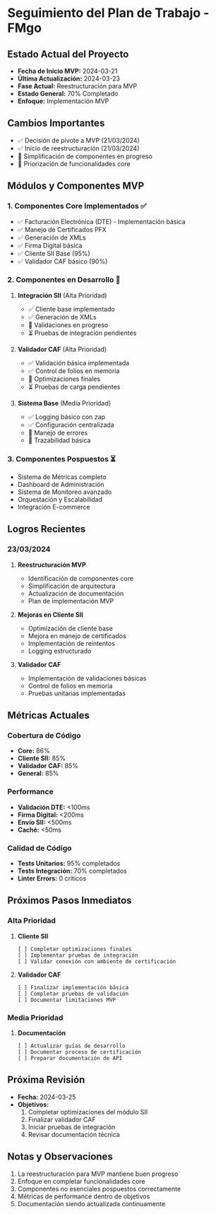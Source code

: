 # Seguimiento del Plan de Trabajo - FMgo

## Estado Actual del Proyecto
- **Fecha de Inicio MVP:** 2024-03-21
- **Última Actualización:** 2024-03-23
- **Fase Actual:** Reestructuración para MVP
- **Estado General:** 70% Completado
- **Enfoque:** Implementación MVP

## Cambios Importantes
- ✅ Decisión de pivote a MVP (21/03/2024)
- ✅ Inicio de reestructuración (21/03/2024)
- 🔄 Simplificación de componentes en progreso
- 🔄 Priorización de funcionalidades core

## Módulos y Componentes MVP

### 1. Componentes Core Implementados ✅
- ✅ Facturación Electrónica (DTE) - Implementación básica
- ✅ Manejo de Certificados PFX
- ✅ Generación de XMLs
- ✅ Firma Digital básica
- ✅ Cliente SII Base (95%)
- ✅ Validador CAF básico (90%)

### 2. Componentes en Desarrollo 🔄
1. **Integración SII** (Alta Prioridad)
   - ✅ Cliente base implementado
   - ✅ Generación de XMLs
   - 🔄 Validaciones en progreso
   - ⏳ Pruebas de integración pendientes

2. **Validador CAF** (Alta Prioridad)
   - ✅ Validación básica implementada
   - ✅ Control de folios en memoria
   - 🔄 Optimizaciones finales
   - ⏳ Pruebas de carga pendientes

3. **Sistema Base** (Media Prioridad)
   - ✅ Logging básico con zap
   - ✅ Configuración centralizada
   - 🔄 Manejo de errores
   - 🔄 Trazabilidad básica

### 3. Componentes Pospuestos ⏳
- Sistema de Métricas completo
- Dashboard de Administración
- Sistema de Monitoreo avanzado
- Orquestación y Escalabilidad
- Integración E-commerce

## Logros Recientes

### 23/03/2024
1. **Reestructuración MVP**
   - Identificación de componentes core
   - Simplificación de arquitectura
   - Actualización de documentación
   - Plan de implementación MVP

2. **Mejoras en Cliente SII**
   - Optimización de cliente base
   - Mejora en manejo de certificados
   - Implementación de reintentos
   - Logging estructurado

3. **Validador CAF**
   - Implementación de validaciones básicas
   - Control de folios en memoria
   - Pruebas unitarias implementadas

## Métricas Actuales

### Cobertura de Código
- **Core:** 86%
- **Cliente SII:** 85%
- **Validador CAF:** 85%
- **General:** 85%

### Performance
- **Validación DTE:** <100ms
- **Firma Digital:** <200ms
- **Envío SII:** <500ms
- **Caché:** <50ms

### Calidad de Código
- **Tests Unitarios:** 95% completados
- **Tests Integración:** 70% completados
- **Linter Errors:** 0 críticos

## Próximos Pasos Inmediatos

### Alta Prioridad
1. **Cliente SII**
   ```
   [ ] Completar optimizaciones finales
   [ ] Implementar pruebas de integración
   [ ] Validar conexión con ambiente de certificación
   ```

2. **Validador CAF**
   ```
   [ ] Finalizar implementación básica
   [ ] Completar pruebas de validación
   [ ] Documentar limitaciones MVP
   ```

### Media Prioridad
1. **Documentación**
   ```
   [ ] Actualizar guías de desarrollo
   [ ] Documentar proceso de certificación
   [ ] Preparar documentación de API
   ```

## Próxima Revisión
- **Fecha:** 2024-03-25
- **Objetivos:**
  1. Completar optimizaciones del módulo SII
  2. Finalizar validador CAF
  3. Iniciar pruebas de integración
  4. Revisar documentación técnica

## Notas y Observaciones
1. La reestructuración para MVP mantiene buen progreso
2. Enfoque en completar funcionalidades core
3. Componentes no esenciales pospuestos correctamente
4. Métricas de performance dentro de objetivos
5. Documentación siendo actualizada continuamente 